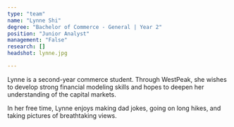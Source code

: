 ```yaml
---
type: "team"
name: "Lynne Shi"
degree: "Bachelor of Commerce - General | Year 2"
position: "Junior Analyst"
management: "False"
research: []
headshot: lynne.jpg

---
```


Lynne is a second-year commerce student. Through WestPeak, she wishes to develop strong financial modeling skills and hopes to deepen her understanding of the capital markets.

In her free time, Lynne enjoys making dad jokes, going on long hikes, and taking pictures of breathtaking views.